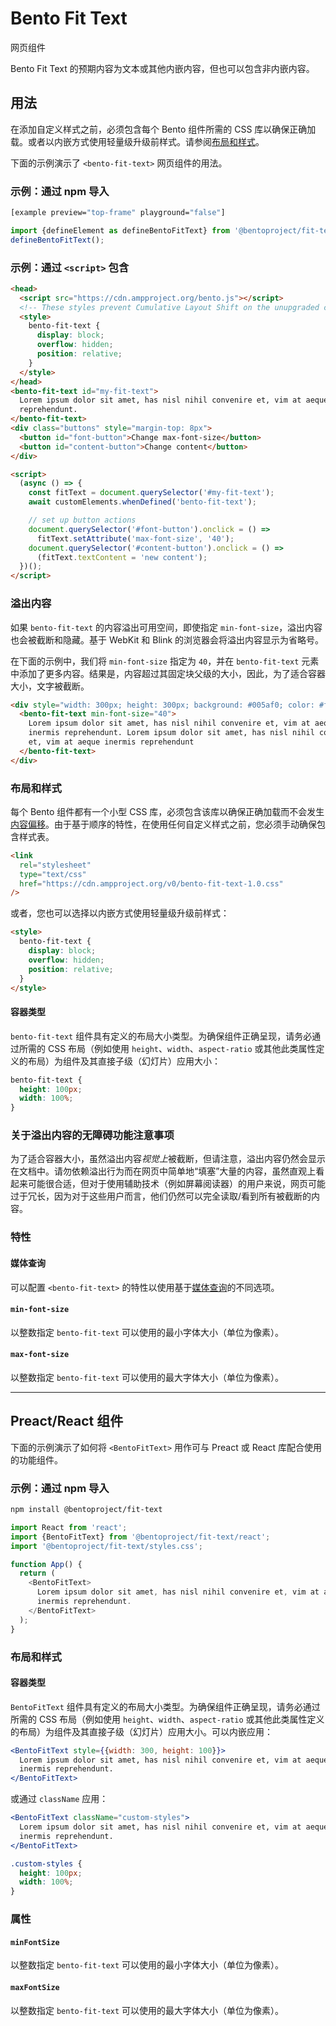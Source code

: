 # Bento Fit Text

网页组件

Bento Fit Text 的预期内容为文本或其他内嵌内容，但也可以包含非内嵌内容。

## 用法

在添加自定义样式之前，必须包含每个 Bento 组件所需的 CSS 库以确保正确加载。或者以内嵌方式使用轻量级升级前样式。请参阅[布局和样式](#layout-and-style)。

下面的示例演示了 `<bento-fit-text>` 网页组件的用法。

### 示例：通过 npm 导入

```sh
[example preview="top-frame" playground="false"]
```

```javascript
import {defineElement as defineBentoFitText} from '@bentoproject/fit-text';
defineBentoFitText();
```

### 示例：通过 `<script>` 包含

```html
<head>
  <script src="https://cdn.ampproject.org/bento.js"></script>
  <!-- These styles prevent Cumulative Layout Shift on the unupgraded custom element -->
  <style>
    bento-fit-text {
      display: block;
      overflow: hidden;
      position: relative;
    }
  </style>
</head>
<bento-fit-text id="my-fit-text">
  Lorem ipsum dolor sit amet, has nisl nihil convenire et, vim at aeque inermis
  reprehendunt.
</bento-fit-text>
<div class="buttons" style="margin-top: 8px">
  <button id="font-button">Change max-font-size</button>
  <button id="content-button">Change content</button>
</div>

<script>
  (async () => {
    const fitText = document.querySelector('#my-fit-text');
    await customElements.whenDefined('bento-fit-text');

    // set up button actions
    document.querySelector('#font-button').onclick = () =>
      fitText.setAttribute('max-font-size', '40');
    document.querySelector('#content-button').onclick = () =>
      (fitText.textContent = 'new content');
  })();
</script>
```

### 溢出内容

如果 `bento-fit-text` 的内容溢出可用空间，即使指定 `min-font-size`，溢出内容也会被截断和隐藏。基于 WebKit 和 Blink 的浏览器会将溢出内容显示为省略号。

在下面的示例中，我们将 `min-font-size` 指定为 `40`，并在 `bento-fit-text` 元素中添加了更多内容。结果是，内容超过其固定块父级的大小，因此，为了适合容器大小，文字被截断。

```html
<div style="width: 300px; height: 300px; background: #005af0; color: #fff">
  <bento-fit-text min-font-size="40">
    Lorem ipsum dolor sit amet, has nisl nihil convenire et, vim at aeque
    inermis reprehendunt. Lorem ipsum dolor sit amet, has nisl nihil convenire
    et, vim at aeque inermis reprehendunt
  </bento-fit-text>
</div>
```

### 布局和样式

每个 Bento 组件都有一个小型 CSS 库，必须包含该库以确保正确加载而不会发生[内容偏移](https://web.dev/cls/)。由于基于顺序的特性，在使用任何自定义样式之前，您必须手动确保包含样式表。

```html
<link
  rel="stylesheet"
  type="text/css"
  href="https://cdn.ampproject.org/v0/bento-fit-text-1.0.css"
/>
```

或者，您也可以选择以内嵌方式使用轻量级升级前样式：

```html
<style>
  bento-fit-text {
    display: block;
    overflow: hidden;
    position: relative;
  }
</style>
```

#### 容器类型

`bento-fit-text` 组件具有定义的布局大小类型。为确保组件正确呈现，请务必通过所需的 CSS 布局（例如使用 `height`、`width`、`aspect-ratio` 或其他此类属性定义的布局）为组件及其直接子级（幻灯片）应用大小：

```css
bento-fit-text {
  height: 100px;
  width: 100%;
}
```

### 关于溢出内容的无障碍功能注意事项

为了适合容器大小，虽然溢出内容*视觉上*被截断，但请注意，溢出内容仍然会显示在文档中。请勿依赖溢出行为而在网页中简单地“填塞”大量的内容，虽然直观上看起来可能很合适，但对于使用辅助技术（例如屏幕阅读器）的用户来说，网页可能过于冗长，因为对于这些用户而言，他们仍然可以完全读取/看到所有被截断的内容。

### 特性

#### 媒体查询

可以配置 `<bento-fit-text>` 的特性以使用基于[媒体查询](./../../../docs/spec/amp-html-responsive-attributes.md)的不同选项。

#### `min-font-size`

以整数指定 `bento-fit-text` 可以使用的最小字体大小（单位为像素）。

#### `max-font-size`

以整数指定 `bento-fit-text` 可以使用的最大字体大小（单位为像素）。

---

## Preact/React 组件

下面的示例演示了如何将 `<BentoFitText>` 用作可与 Preact 或 React 库配合使用的功能组件。

### 示例：通过 npm 导入

```sh
npm install @bentoproject/fit-text
```

```javascript
import React from 'react';
import {BentoFitText} from '@bentoproject/fit-text/react';
import '@bentoproject/fit-text/styles.css';

function App() {
  return (
    <BentoFitText>
      Lorem ipsum dolor sit amet, has nisl nihil convenire et, vim at aeque
      inermis reprehendunt.
    </BentoFitText>
  );
}
```

### 布局和样式

#### 容器类型

`BentoFitText` 组件具有定义的布局大小类型。为确保组件正确呈现，请务必通过所需的 CSS 布局（例如使用 `height`、`width`、`aspect-ratio` 或其他此类属性定义的布局）为组件及其直接子级（幻灯片）应用大小。可以内嵌应用：

```jsx
<BentoFitText style={{width: 300, height: 100}}>
  Lorem ipsum dolor sit amet, has nisl nihil convenire et, vim at aeque
  inermis reprehendunt.
</BentoFitText>
```

或通过 `className` 应用：

```jsx
<BentoFitText className="custom-styles">
  Lorem ipsum dolor sit amet, has nisl nihil convenire et, vim at aeque
  inermis reprehendunt.
</BentoFitText>
```

```css
.custom-styles {
  height: 100px;
  width: 100%;
}
```

### 属性

#### `minFontSize`

以整数指定 `bento-fit-text` 可以使用的最小字体大小（单位为像素）。

#### `maxFontSize`

以整数指定 `bento-fit-text` 可以使用的最大字体大小（单位为像素）。

